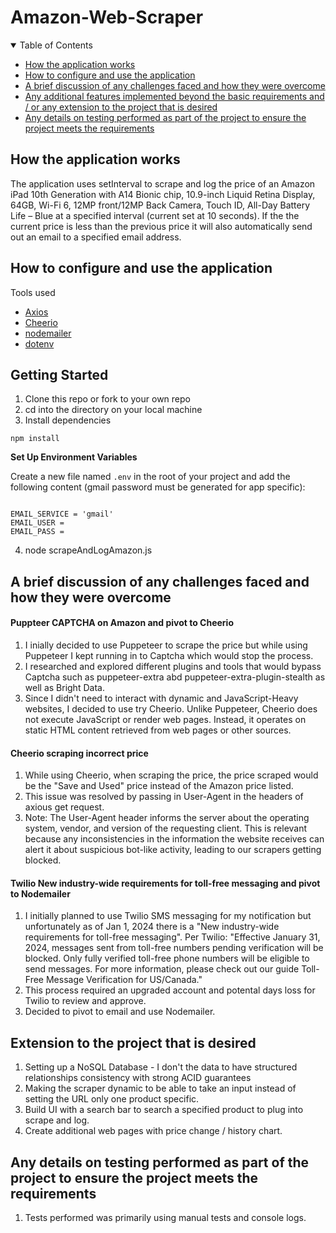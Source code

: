 # Amazon-Web-Scraper

<!-- TABLE OF CONTENTS -->
<details open="open">
  <summary>Table of Contents</summary>
  <ul>
    <li><a href="#How the application works">How the application works</a></li>
    <li><a href="#How to configure and use the application">How to configure and use the application</a></li>
    <li><a href="#A brief discussion of any challenges faced and how they were overcome">A brief discussion of any challenges faced and how they were overcome</a></li>
    <li><a href="Any additional features implemented beyond the basic requirements and / or any extension to the project that is desired">Any additional features implemented beyond the basic requirements and / or any extension to the project that is desired</a></li>
    <li><a href="#Any details on testing performed as part of the project to ensure the project meets the requirements">Any details on testing performed as part of the project to ensure the project meets the requirements</a></li>

  </ul>
</details>

## How the application works
The application uses setInterval to scrape and log the price of an Amazon iPad 10th Generation with A14 Bionic chip, 10.9-inch Liquid Retina Display, 64GB, Wi-Fi 6, 12MP front/12MP Back Camera, Touch ID, All-Day Battery Life – Blue at a specified interval (current set at 10 seconds).
If the the current price is less than the previous price it will also automatically send out an email to a specified email address. 

## How to configure and use the application

Tools used
- [Axios](https://www.npmjs.com/package/axios)
- [Cheerio](https://cheerio.js.org/docs/intro)
- [nodemailer](https://www.nodemailer.com/)
- [dotenv](https://www.npmjs.com/package/dotenv?activeTab=readme)

## Getting Started

1. Clone this repo or fork to your own repo
2. cd into the directory on your local machine
3. Install dependencies

```
npm install
```
**Set Up Environment Variables**

Create a new file named `.env` in the root of your project and add the following content (gmail password must be generated for app specific):

```env

EMAIL_SERVICE = 'gmail'
EMAIL_USER = 
EMAIL_PASS = 
```

4. node scrapeAndLogAmazon.js

##  A brief discussion of any challenges faced and how they were overcome
#### Puppteer CAPTCHA on Amazon and pivot to Cheerio
  1. I inially decided to use Puppeteer to scrape the price but while using Puppeteer I kept running in to Captcha which would stop the process. 
  2. I researched and explored different plugins and tools that would bypass Captcha such as puppeteer-extra abd puppeteer-extra-plugin-stealth as well as Bright Data.
  3. Since I didn't need to interact with dynamic and JavaScript-Heavy websites, I decided to use try Cheerio. Unlike Puppeteer, Cheerio does not execute JavaScript or render web pages. Instead, it operates on static HTML content retrieved from web pages or other sources.
     
#### Cheerio scraping incorrect price
  1. While using Cheerio, when scraping the price, the price scraped would be the "Save and Used" price instead of the Amazon price listed.
  2. This issue was resolved by passing in User-Agent in the headers of axious get request.
  3. Note: The User-Agent header informs the server about the operating system, vendor, and version of the requesting client. This is relevant because any inconsistencies in the information the website receives can alert it about suspicious bot-like activity, leading to our scrapers getting blocked.

#### Twilio New industry-wide requirements for toll-free messaging and pivot to Nodemailer
  1. I initially planned to use Twilio SMS messaging for my notification but unfortunately as of Jan 1, 2024 there is a "New industry-wide requirements for toll-free messaging". Per Twilio: "Effective January 31, 2024, messages sent from toll-free numbers pending verification will be blocked. Only fully verified toll-free phone numbers will be eligible to send messages. For more information, please check out our guide Toll-Free Message Verification for US/Canada."
  2. This process required an upgraded account and potental days loss for Twilio to review and approve.
  3. Decided to pivot to email and use Nodemailer.

## Extension to the project that is desired
  1. Setting up a NoSQL Database - I don't the data to have structured relationships consistency with strong ACID guarantees 
  2. Making the scraper dynamic to be able to take an input instead of setting the URL only one product specific.
  3. Build UI with a search bar to search a specified product to plug into scrape and log.
  4. Create additional web pages with price change / history chart.

## Any details on testing performed as part of the project to ensure the project meets the requirements
  1. Tests performed was primarily using manual tests and console logs.
